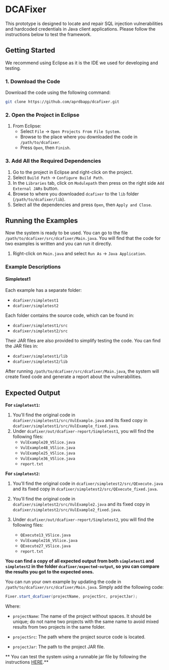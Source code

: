 # DCAFixer
This prototype is designed to locate and repair SQL injection vulnerabilities and hardcoded credentials in Java client applications. Please follow the instructions below to test the framework.

## Getting Started

We recommend using Eclipse as it is the IDE we used for developing and testing.

### 1. Download the Code

Download the code using the following command:

```sh
git clone https://github.com/aprdbapp/dcafixer.git
```

### 2. Open the Project in Eclipse

1. From Eclipse:
   - Select `File` -> `Open Projects From File System`.
   - Browse to the place where you downloaded the code in `/path/to/dcafixer`.
   - Press `Open`, then `Finish`.

### 3. Add All the Required Dependencies

1. Go to the project in Eclipse and right-click on the project.
2. Select `Build Path` -> `Configure Build Path`.
3. In the `Libraries` tab, click on `Modulepath` then press on the right side `Add External JARs` button.
4. Browse to where you downloaded `dcafixer` to the `lib` folder (`/path/to/dcafixer/lib`).
5. Select all the dependencies and press `Open`, then `Apply and Close`.

## Running the Examples

Now the system is ready to be used. You can go to the file `/path/to/dcafixer/src/dcafixer/Main.java`. You will find that the code for two examples is written and you can run it directly.

1. Right-click on `Main.java` and select `Run As` -> `Java Application`.

### Example Descriptions

#### Simpletest1

Each example has a separate folder:
- `dcafixer/simpletest1`
- `dcafixer/simpletest2`

Each folder contains the source code, which can be found in:
- `dcafixer/simpletest1/src`
- `dcafixer/simpletest2/src`

Their JAR files are also provided to simplify testing the code. You can find the JAR files in:
- `dcafixer/simpletest1/lib`
- `dcafixer/simpletest2/lib`

After running `/path/to/dcafixer/src/dcafixer/Main.java`, the system will create fixed code and generate a report about the vulnerabilities.

## Expected Output

**For `simpletest1`:**
1. You'll find the original code in `dcafixer/simpletest1/src/VulExample.java` and its fixed copy in `dcafixer/simpletest1/src/VulExample_fixed.java`.
2. Under `dcafixer/out/dcafixer-report/Simpletest1`, you will find the following files:
   - `VulExample20_VSlice.java`
   - `VulExample48_VSlice.java`
   - `VulExample25_VSlice.java`
   - `VulExample36_VSlice.java`
   - `report.txt`

**For `simpletest2`:**
1. You'll find the original code in `dcafixer/simpletest2/src/QExecute.java` and its fixed copy in `dcafixer/simpletest2/src/QExecute_fixed.java`.
2. You'll find the original code in `dcafixer/simpletest2/src/VulExample2.java` and its fixed copy in `dcafixer/simpletest2/src/VulExample2_fixed.java`.

3. Under `dcafixer/out/dcafixer-report/Simpletest2`, you will find the following files:
   - `QExecute13_VSlice.java`
   - `VulExample216_VSlice.java`
   - `QExecute27_VSlice.java`
   - `report.txt`


**You can find a copy of all expected output from both `simpletest1` and `simpletest2` in the folder `dcafixer/expected-output`, so you can compare the results you got to the expected ones.**


You can run your own example by updating the code in `/path/to/dcafixer/src/dcafixer/Main.java`. Simply add the following code:

```java
Fixer.start_dcafixer(projectName, projectSrc, projectJar);
```

Where:

- `projectName`: The name of the project without spaces. It should be unique; do not name two projects with the same name to avoid mixed results from two projects in the same folder.

- `projectSrc`: The path where the project source code is located.

- `projectJar`: The path to the project JAR file.


** You can test the system using a runnable jar file by following the instructions [HERE](https://github.com/aprdbapp/dcafixer/edit/main/runnablejar.md).**

